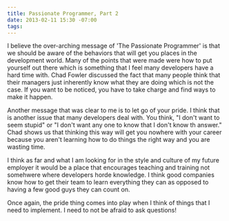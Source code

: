 ```yaml
---
title: Passionate Programmer, Part 2
date: 2013-02-11 15:30 -07:00
tags:
---
```


I believe the over-arching message of 'The Passionate Programmer' is that we should be aware of the behaviors that will get you places in the development world. Many of the points that were made were how to put yourself out there which is something that I feel many developers have a hard time with. Chad Fowler discussed the fact that many people think that their managers just inherently know what they are doing which is not the case. If you want to be noticed, you have to take charge and find ways to make it happen. 

Another message that was clear to me is to let go of your pride. I think that is another issue that many developers deal with. You think, "I don't want to seem stupid" or "I don't want any one to know that I don't know th answer." Chad shows us that thinking this way will get you nowhere with your career because you aren't learning how to do things the right way and you are wasting time. 

I think as far and what I am looking for in the style and culture of my future employer it would be a place that encourages teaching and training not somehwere where developers horde knowledge. I think good companies know how to get their team to learn everything they can as opposed to having a few good guys they can count on.

Once again, the pride thing comes into play when I think of things that I need to implement. I need to not be afraid to ask questions!